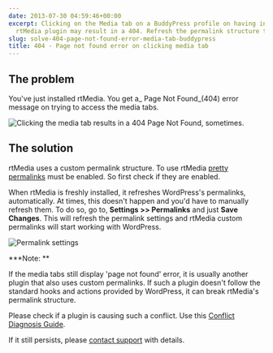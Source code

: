 ```yaml
---
date: 2013-07-30 04:59:46+00:00
excerpt: Clicking on the Media tab on a BuddyPress profile on having installed the
  rtMedia plugin may result in a 404. Refresh the permalink structure to fix this.
slug: solve-404-page-not-found-error-media-tab-buddypress
title: 404 - Page not found error on clicking media tab
---
```


## The problem


You've just installed rtMedia. You get a_ Page Not Found_(404) error message on trying to access the media tabs.

![Clicking the media tab results in a 404 Page Not Found, sometimes.](https://rtcamp.com/wp-content/uploads/2013/07/ClickingMediaTabResultsIn404.png)


## The solution


rtMedia uses a custom permalink structure. To use rtMedia [pretty permalinks](http://codex.wordpress.org/Using_Permalinks) must be enabled. So first check if they are enabled.

When rtMedia is freshly installed, it refreshes WordPress's permalinks, automatically. At times, this doesn't happen and you'd have to manually refresh them. To do so, go to, **Settings >> Permalinks** and just **Save Changes**. This will refresh the permalink settings and rtMedia custom permalinks will start working with WordPress.

![Permalink settings](https://rtcamp.com/wp-content/uploads/2013/07/permalinkSettingsWordPress.png)

***Note: **

If the media tabs still display 'page not found' error, it is usually another plugin that also uses custom permalinks. If such a plugin doesn't follow the standard hooks and actions provided by WordPress, it can break rtMedia's permalink structure.

Please check if a plugin is causing such a conflict. Use this [Conflict Diagnosis Guide](https://rtcamp.com/rtmedia/docs/troubleshooting/conflict-diagnosis-guide-wordpress-plugins/).

If it still persists, please [contact support](https://rtcamp.com/support) with details.

